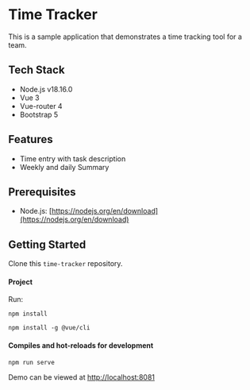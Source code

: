 # Time Tracker

This is a sample application that demonstrates a time tracking tool for a team.

## Tech Stack
* Node.js v18.16.0
* Vue 3
* Vue-router 4
* Bootstrap 5

## Features
* Time entry with task description
* Weekly and daily Summary

## Prerequisites

* Node.js: [https://nodejs.org/en/download](https://nodejs.org/en/download)

## Getting Started

Clone this `time-tracker` repository.

#### Project 
Run:
```
npm install
```

```
npm install -g @vue/cli
```

#### Compiles and hot-reloads for development
```
npm run serve
```

Demo can be viewed at [http://localhost:8081](http://localhost:8081)

